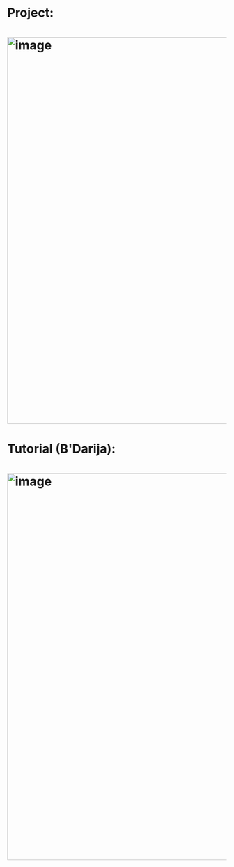 <h1>Project: <h1>
<img width="889" alt="image" src="https://github.com/user-attachments/assets/ebf7bffd-ff6a-421e-b002-8ff35af1e60b" />

<h1>Tutorial (B'Darija): <h1>

<a ><img width="889" alt="image" src="https://github.com/user-attachments/assets/e3d2bd25-7821-4d6b-abcc-099ebe9f031c" /> </a>

